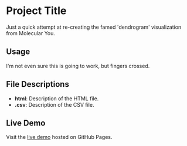 # Project Title

Just a quick attempt at re-creating the famed 'dendrogram' visualization from Molecular You.

## Usage

I'm not even sure this is going to work, but fingers crossed.

## File Descriptions

- **html**: Description of the HTML file.
- **.csv**: Description of the CSV file.



## Live Demo

Visit the [live demo](https://branlandry.github.io/index.html) hosted on GitHub Pages.

